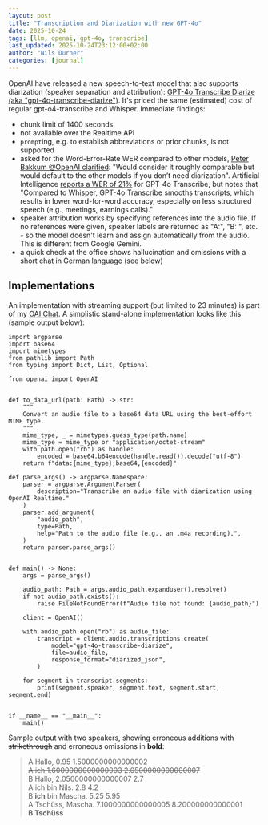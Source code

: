 ```yaml
---
layout: post
title: "Transcription and Diarization with new GPT-4o"
date: 2025-10-24
tags: [llm, openai, gpt-4o, transcribe]
last_updated: 2025-10-24T23:12:00+02:00
author: "Nils Durner"
categories: [journal]
---
```


OpenAI have released a new speech-to-text model that also supports diarization (speaker separation and attribution): [GPT-4o Transcribe Diarize (aka "gpt-4o-transcribe-diarize")](https://platform.openai.com/docs/models/gpt-4o-transcribe-diarize). It's priced the same (estimated) cost of regular gpt-o4-transcribe and Whisper.
Immediate findings:
* chunk limit of 1400 seconds
* not available over the Realtime API
* `prompt`ing, e.g. to establish abbreviations or prior chunks, is not supported
* asked for the Word-Error-Rate WER compared to other models, [Peter Bakkum @OpenAI clarified](https://x.com/itsonolo/status/1981457377850511588): "Would consider it roughly comparable but would default to the other models if you don’t need diarization". Artificial Intelligence [reports a WER of 21%](https://artificialanalysis.ai/speech-to-text) for GPT-4o Transcribe, but notes that "Compared to Whisper, GPT-4o Transcribe smooths transcripts, which results in lower word-for-word accuracy, especially on less structured speech (e.g., meetings, earnings calls)."
* speaker attribution works by specifying references into the audio file. If no references were given, speaker labels are returned as "A:", "B: ", etc. - so the model doesn't learn and assign automatically from the audio. This is different from Google Gemini.
* a quick check at the office shows hallucination and omissions with a short chat in German language (see below)

## Implementations
An implementation with streaming support (but limited to 23 minutes) is part of my [OAI Chat](https://github.com/ndurner/oai_chat). A simplistic stand-alone implementation looks like this (sample output below):
```
import argparse
import base64
import mimetypes
from pathlib import Path
from typing import Dict, List, Optional

from openai import OpenAI


def to_data_url(path: Path) -> str:
    """
    Convert an audio file to a base64 data URL using the best-effort MIME type.
    """
    mime_type, _ = mimetypes.guess_type(path.name)
    mime_type = mime_type or "application/octet-stream"
    with path.open("rb") as handle:
        encoded = base64.b64encode(handle.read()).decode("utf-8")
    return f"data:{mime_type};base64,{encoded}"

def parse_args() -> argparse.Namespace:
    parser = argparse.ArgumentParser(
        description="Transcribe an audio file with diarization using OpenAI Realtime."
    )
    parser.add_argument(
        "audio_path",
        type=Path,
        help="Path to the audio file (e.g., an .m4a recording).",
    )
    return parser.parse_args()


def main() -> None:
    args = parse_args()

    audio_path: Path = args.audio_path.expanduser().resolve()
    if not audio_path.exists():
        raise FileNotFoundError(f"Audio file not found: {audio_path}")

    client = OpenAI()

    with audio_path.open("rb") as audio_file:
        transcript = client.audio.transcriptions.create(
            model="gpt-4o-transcribe-diarize",
            file=audio_file,
            response_format="diarized_json",
        )

    for segment in transcript.segments:
        print(segment.speaker, segment.text, segment.start, segment.end)


if __name__ == "__main__":
    main()
```

Sample output with two speakers, showing erroneous additions with ~~strikethrough~~ and erroneous omissions in **bold**:
> A  Hallo, 0.95 1.5000000000000002  
> ~~A  ich 1.6000000000000003 2.0500000000000007~~  
> B  Hallo, 2.0500000000000007 2.7  
> A  ich bin Nils. 2.8 4.2  
> B  **ich** bin Mascha. 5.25 5.95  
> A  Tschüss, Mascha. 7.1000000000000005 8.200000000000001  
> **B  Tschüss**